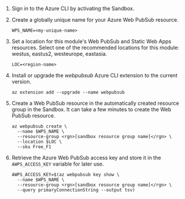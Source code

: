 1. Sign in to the Azure CLI by activating the Sandbox.

1. Create a globally unique name for your Azure Web PubSub resource.  

    ```azurecli
    WPS_NAME=<my-unique-name>
    ```

1. Set a location for this module's Web PubSub and Static Web Apps resources. Select one of the recommended locations for this module: westus, eastus2, westeurope, eastasia.

    ```azurecli
    LOC=<region-name>
    ```
1. Install or upgrade the *webpubsub* Azure CLI extension to the current version.

    ```azurecli
    az extension add --upgrade --name webpubsub
    ```

1. Create a Web PubSub resource in the automatically created resource group in the Sandbox. It can take a few minutes to create the Web PubSub resource.

    ```azurecli
    az webpubsub create \
      --name $WPS_NAME \
      --resource-group <rgn>[sandbox resource group name]</rgn> \
      --location $LOC \
      --sku Free_F1
    ```

1. Retrieve the Azure Web PubSub access key and store it in the `AWPS_ACCESS_KEY` variable for later use.

    ```azurecli
    AWPS_ACCESS_KEY=$(az webpubsub key show \
      --name $WPS_NAME \
      --resource-group <rgn>[sandbox resource group name]</rgn> \
      --query primaryConnectionString --output tsv)
    ```
